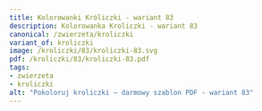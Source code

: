 ```yaml
---
title: Kolorowanki Króliczki - wariant 83
description: Kolorowanka Kroliczki - wariant 83
canonical: /zwierzeta/kroliczki
variant_of: kroliczki
image: /kroliczki/83/kroliczki-83.svg
pdf: /kroliczki/83/kroliczki-83.pdf
tags:
- zwierzeta
- kroliczki
alt: "Pokoloruj kroliczki – darmowy szablon PDF - wariant 83"
---
```

